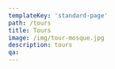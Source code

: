 ```yaml
---
templateKey: 'standard-page'
path: /tours
title: Tours
image: /img/tour-mosque.jpg
description: tours
qa:
---
```

